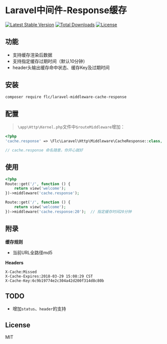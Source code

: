 # Laravel中间件-Response缓存

[![Latest Stable Version](https://poser.pugx.org/flc/laravel-middleware-cache-response/v/stable)](https://packagist.org/packages/flc/laravel-middleware-cache-response)
[![Total Downloads](https://poser.pugx.org/flc/laravel-middleware-cache-response/downloads)](https://packagist.org/packages/flc/laravel-middleware-cache-response)
[![License](https://poser.pugx.org/flc/laravel-middleware-cache-response/license)](https://packagist.org/packages/flc/laravel-middleware-cache-response)

## 功能

- 支持缓存渲染后数据
- 支持指定缓存过期时间（默认10分钟）
- header头输出缓存命中状态、缓存Key及过期时间

## 安装

```sh
composer require flc/laravel-middleware-cache-response
```

## 配置

> `\app\Http\Kernel.php`文件中`$routeMiddleware`增加：

```php
<?php
'cache.response' => \Flc\Laravel\Http\Middleware\CacheResponse::class,

// cache.response 命名随意，你开心就好
```

## 使用

```php
<?php
Route::get('/', function () {
    return view('welcome');
})->middleware('cache.response');

Route::get('/', function () {
    return view('welcome');
})->middleware('cache.response:20');  // 指定缓存时间20分钟
```

## 附录

**缓存规则**

- 当前URL全路径md5

**Headers**

```
X-Cache:Missed
X-Cache-Expires:2018-03-29 15:08:29 CST
X-Cache-Key:6c9b19774e2c304a42d200f314d8c80b
```

## TODO

- 增加`status`、`header`的支持

## License

MIT
